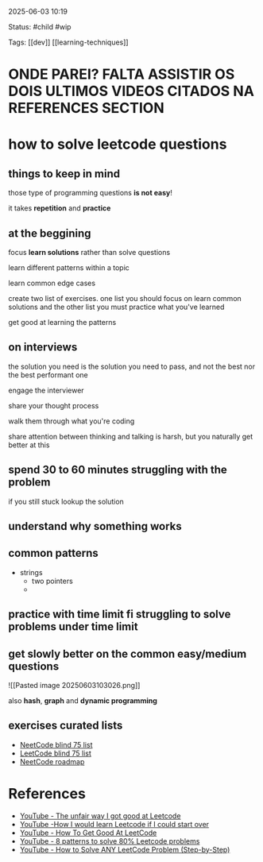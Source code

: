 2025-06-03 10:19

Status: #child #wip

Tags: [[dev]] [[learning-techniques]]

# ONDE PAREI? FALTA ASSISTIR OS DOIS ULTIMOS VIDEOS CITADOS NA REFERENCES SECTION
# how to solve leetcode questions

## things to keep in mind

those type of programming questions **is not easy**!

it takes **repetition** and **practice**




## at the beggining

focus **learn solutions** rather than solve questions

learn different patterns within a topic

learn common edge cases

create two list of exercises. one list you should focus on learn common solutions and the other list you must practice what you've learned

get good at learning the patterns




## on interviews

the solution you need is the solution you need to pass, and not the best nor the best performant one

engage the interviewer

share your thought process

walk them through what you're coding

share attention between thinking and talking is harsh, but you naturally get better at this




## spend 30 to 60 minutes struggling with the problem

if you still stuck lookup the solution




## understand why something works




## common patterns

- strings
	- two pointers
	- 




## practice with time limit fi struggling to solve problems under time limit




## get slowly better on the common easy/medium questions

![[Pasted image 20250603103026.png]]

also **hash**, **graph** and **dynamic programming**




## exercises curated lists 

- [NeetCode blind 75 list](https://neetcode.io/practice?tab=blind75)
- [LeetCode blind 75 list](https://leetcode.com/problem-list/oizxjoit/)
- [NeetCode roadmap](https://neetcode.io/roadmap)




# References
- [YouTube - The unfair way I got good at Leetcode](https://www.youtube.com/watch?v=GPIuPRqDGG8&ab_channel=DaveBurji)
- [YouTube -How I would learn Leetcode if I could start over](https://youtu.be/aHZW7TuY_yo?si=JA60a9Yoy23JWArh)
- [YouTube - How To Get Good At LeetCode](https://youtu.be/oUJlLAdQGIk?si=bvAgz1u2y89pWkfg)
- [YouTube - 8 patterns to solve 80% Leetcode problems](https://youtu.be/xo7XrRVxH8Y?si=jVCQ17VqW2pWOo3s)
- [YouTube - How to Solve ANY LeetCode Problem (Step-by-Step)](https://youtu.be/OTNe0eV8418?si=hsxMh1Y0bxjnTOQH)